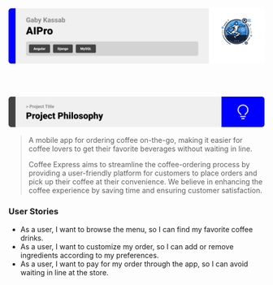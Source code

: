 <img src="./readme/Readme Template Assets//title1.svg"/>

<br><br>

<!-- project philosophy -->
<img src="./readme/Readme Template Assets/title2.svg"/>

> A mobile app for ordering coffee on-the-go, making it easier for coffee lovers to get their favorite beverages without waiting in line.
>
> Coffee Express aims to streamline the coffee-ordering process by providing a user-friendly platform for customers to place orders and pick up their coffee at their convenience. We believe in enhancing the coffee experience by saving time and ensuring customer satisfaction.

### User Stories
- As a user, I want to browse the menu, so I can find my favorite coffee drinks.
- As a user, I want to customize my order, so I can add or remove ingredients according to my preferences.
- As a user, I want to pay for my order through the app, so I can avoid waiting in line at the store.

<br><br>

